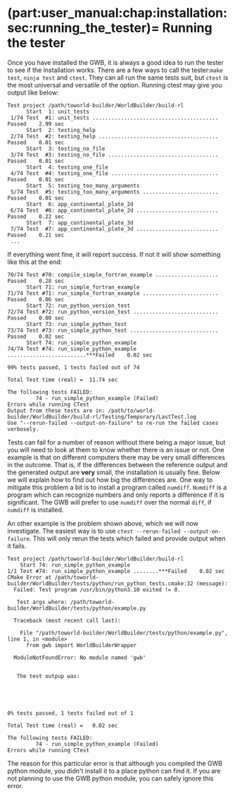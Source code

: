 (part:user_manual:chap:installation:sec:running_the_tester)=
Running the tester
==================

Once you have installed the GWB, it is always a good idea to run the tester to see if the installation works. There are a few ways to call the tester:`make test`, `ninja test` and `ctest`. They can all run the same tests suit, but `ctest` is the most universal and versatile of the option. Running ctest may give you output like below:

```
Test project /path/toworld-builder/WorldBuilder/build-rl
      Start  1: unit_tests
 1/74 Test  #1: unit_tests ........................................   Passed    2.99 sec
      Start  2: testing_help
 2/74 Test  #2: testing_help ......................................   Passed    0.01 sec
      Start  3: testing_no_file
 3/74 Test  #3: testing_no_file ...................................   Passed    0.01 sec
      Start  4: testing_one_file
 4/74 Test  #4: testing_one_file ..................................   Passed    0.01 sec
      Start  5: testing_too_many_arguments
 5/74 Test  #5: testing_too_many_arguments ........................   Passed    0.01 sec
      Start  6: app_continental_plate_2d
 6/74 Test  #6: app_continental_plate_2d ..........................   Passed    0.22 sec
      Start  7: app_continental_plate_3d
 7/74 Test  #7: app_continental_plate_3d ..........................   Passed    0.21 sec
 ...
 ```

 If everything went fine, it will report success. If not it will show something like this at the end:

```
70/74 Test #70: compile_simple_fortran_example ....................   Passed    0.28 sec
      Start 71: run_simple_fortran_example
71/74 Test #71: run_simple_fortran_example ........................   Passed    0.06 sec
      Start 72: run_python_version_test
72/74 Test #72: run_python_version_test ...........................   Passed    0.00 sec
      Start 73: run_simple_python_test
73/74 Test #73: run_simple_python_test ............................   Passed    0.02 sec
      Start 74: run_simple_python_example
74/74 Test #74: run_simple_python_example .........................***Failed    0.02 sec

99% tests passed, 1 tests failed out of 74

Total Test time (real) =  11.74 sec

The following tests FAILED:
         74 - run_simple_python_example (Failed)
Errors while running CTest
Output from these tests are in: /path/to/world-builder/WorldBuilder/build-rl/Testing/Temporary/LastTest.log
Use "--rerun-failed --output-on-failure" to re-run the failed cases verbosely.
```

Tests can fail for a number of reason without there being a major issue, but you will need to look at them to know whether there is an issue or not. One example is that on different computers there may be very small differences in the outcome. That is, if the differences between the reference output and the generated output are **very** small, the installation is usually fine. Below we will explain how to find out how big the differences are. One way to mitigate this problem a bit is to install a program called `numdiff`. `Numdiff` is a program which can recognize numbers and only reports a difference if it is significant. The GWB will prefer to use `numdiff` over the normal `diff`, if `numdiff` is installed. 

An other example is the problem shown above, which we will now investigate. The easiest way is to use `ctest --rerun-failed --output-on-failure`. This will only rerun the tests which failed and provide output when it fails.

```
Test project /path/toworld-builder/WorldBuilder/build-rl
    Start 74: run_simple_python_example
1/1 Test #74: run_simple_python_example ........***Failed    0.02 sec
CMake Error at /path/toworld-builder/WorldBuilder/tests/python/run_python_tests.cmake:32 (message):
  Failed: Test program /usr/bin/python3.10 exited != 0.

   Test args where: /path/toworld-builder/WorldBuilder/tests/python/example.py

  Traceback (most recent call last):

    File "/path/toworld-builder/WorldBuilder/tests/python/example.py", line 1, in <module>
      from gwb import WorldBuilderWrapper

  ModuleNotFoundError: No module named 'gwb'

   
   The test outpup was: 
   




0% tests passed, 1 tests failed out of 1

Total Test time (real) =   0.02 sec

The following tests FAILED:
         74 - run_simple_python_example (Failed)
Errors while running CTest
```

The reason for this particular error is that although you compiled the GWB python module, you didn't install it to a place python can find it. If you are not planning to use the GWB python module, you can safely ignore this error.